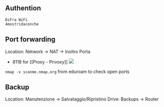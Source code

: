 ## Authention
```
DiFra WiFi
4mostridaconche
```

## Port forwarding
Location: Network -> NAT -> Inoltro Porta
- 8118 for [[Proxy - Privoxy]]
![](https://i.imgur.com/ANwAdPT.png)

`nmap -v scanme.nmap.org` from eduroam to check open ports

## Backup
Location: Manutenzione -> Salvataggio/Ripristino
Drive: Backups -> Router